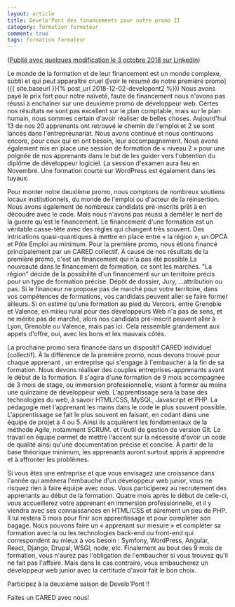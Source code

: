 ```yaml
---
layout: article
title: Develo'Pont des financements pour notre promo II
category: formation formateur
comment: true
tags: formation formateur
---
```


([Publié avec quelques modification le 3 octobre 2018 sur Linkedin](https://www.linkedin.com/pulse/developont-des-financements-pour-notre-promo-ii-j%C3%A9r%C3%B4me-pierson/))

Le monde de la formation et de leur financement est un monde complexe, subtil et qui peut apparaître cruel ([voir le résumé de notre première promo]({{ site.baseurl }}{% post_url 2018-12-02-developont2 %})) Nous avons payé le prix fort pour notre naïveté, faute de financement nous n'avons pas réussi à enchaîner sur une deuxième promo de développeur web. Certes nos résultats ne sont pas excellent sur le plan comptable, mais sur le plan humain, nous sommes certain d'avoir réaliser de belles choses. Aujourd'hui 13 de nos 20 apprenants ont retrouvé le chemin de l'emploi et 2 se sont lancés dans l'entrepreunariat. Nous avons continué et nous continuons encore, pour ceux qui en ont besoin, leur accompagnement. Nous avons également mis en place une session de formation de « niveau 2 » pour une poignée de nos apprenants dans le but de les guider vers l'obtention du diplôme de développeur logiciel. La session d'examen aura lieu en Novembre. Une formation courte sur WordPress est également dans les tuyaux.

<!--more-->

Pour monter notre deuxième promo, nous comptons de nombreux soutiens locaux institutionnels, du monde de l'emploi ou d'acteur de la réinsertion. Nous avons également de nombreux candidats pré-inscrits prêt à en découdre avec le code. Mais nous n'avons pas réussi à démêler le nerf de la guerre qu'est le financement. Le financement d'une formation est un véritable casse-tête avec des règles qui changent très souvent. Des intrications quasi-quantiques à mettre en place entre « la région », un OPCA et Pôle Emploi au minimum. Pour la première promo, nous étions financé principalement par un CARED collectif. À cause de nos résultats de la première promo, c'est un financement qui n'a pas été possible.La nouveauté dans le financement de formation, ce sont les marchés. "La région" décide de la possibilité d'un financement sur un territoire précis pour un type de formation précise. Dépôt de dossier, Jury, ...attribution ou pas. Si le financeur ne propose pas de marché pour votre territoire, dans vos compétences de formations, vos candidats peuvent aller se faire former ailleurs. Si on estime qu'une formation au pied du Vercors, entre Grenoble et Valence, en milieu rural pour des développeurs Web n'a pas de sens, et ne mérite pas de marché, alors nos candidats pré-inscrit peuvent aller à Lyon, Grenoble ou Valence, mais pas ici. Cela ressemble grandement aux appels d'offre, oui, avec les bons et les mauvais côtés.

La prochaine promo sera financée dans un dispositif CARED individuel (collectif). À la différence de la première promo, nous devons trouvé pour chaque apprenant , un entreprise qui s'engage à l'embaucher à la fin de sa formation. Nous devons réaliser des couples entreprises-apprenants avant le début de la formation. Il s'agira d'une formation de 9 mois accompagnée de 3 mois de stage, ou immersion professionnelle, visant à former au moins une quinzaine de développeur web. L'apprentissage sera la base des technologies du web, à savoir HTML/CSS, MySQL, Javascript et PHP. La pédagogie met l'apprenant les mains dans le code le plus souvent possible. L'apprentissage se fait le plus souvent en faisant, en codant dans une équipe de projet à 4 ou 5. Ainsi ils acquièrent les fondamentaux de la méthode Agile, notamment SCRUM. et l'outil de gestion de version Git. Le travail en équipe permet de mettre l'accent sur la nécessité d'avoir un code de qualité ainsi qu'une documentation précise et concise. À partir de la base théorique minimum, les apprenants auront surtout appris à apprendre et à affronter les problèmes. 

Si vous êtes une entreprise et que vous envisagez une croissance dans l'année qui amènera l'embauche d'un développeur web junior, vous ne risquez rien à faire équipe avec nous. Vous participerez au recrutement des apprenants au début de la formation. Quatre mois après le début de celle-ci, vous accueillerez votre apprenant en immersion professionnelle, et il y viendra avec ses connaissances en HTML/CSS et sûrement un peu de PHP. Il lui restera 5 mois pour finir son apprentissage et pour compléter son bagage. Nous pouvons faire un « apprenant sur mesure » et compléter sa formation avec la ou les technologies back-end ou front-end qui correspondent au mieux à vos besoin : Symfony, WordPress, Angular, React, Django, Drupal, WSGI, node, etc. Finalement au bout des 9 mois de formation, vous n'aurez pas l'obligation de l'embaucher si vous trouvez qu'il ne fait pas l'affaire. Mais dans le cas contraire, vous embaucherez un développeur web junior avec la certitude d'avoir fait le bon choix.

Participez à la deuxième saison de Develo'Pont !!

Faites un CARED avec nous!
